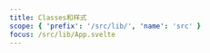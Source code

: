 ```yaml
---
title: Classes和样式
scope: { 'prefix': '/src/lib/', 'name': 'src' }
focus: /src/lib/App.svelte
---
```

